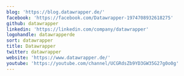 ```yaml
---
blog: 'https://blog.datawrapper.de/'
facebook: 'https://facebook.com/Datawrapper-1974708932618275'
github: datawrapper
linkedin: 'https://linkedin.com/company/datawrapper'
logohandle: datawrapperde
sort: datawrapper
title: Datawrapper
twitter: datawrapper
website: 'https://www.datawrapper.de/'
youtube: 'https://youtube.com/channel/UCGRdsZb9YD3GW35G27g0o0g'
---
```


